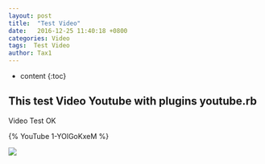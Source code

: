 ```yaml
---
layout: post
title:  "Test Video"
date:   2016-12-25 11:40:18 +0800
categories: Video
tags:  Test Video
author: Tax1
---
```


* content
{:toc}


## This test Video Youtube with plugins youtube.rb




Video Test OK

{% YouTube 1-YOlGoKxeM %}

![](http://www.colorhexa.com/007ded.png)
